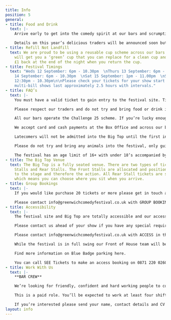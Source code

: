 ```yaml
---
title: Info
position: 5
general:
- title: Food and Drink
  text: |-
    Arrive early to get into the comedy spirit at our bars and scrumptious street-food stalls.

    Details on this year’s delicious traders will be announced soon but rest assured, there’ll be something to suit every possible palette!
- title: Refill Not Landfill
  text: We are proud to be using a reusable cup scheme across our bars - a £1 deposit
    will get you a ‘green’ cup that you can replace for a clean cup and then get your
    £1 back at the end of the night when you return the cup.
- title: Festival Timings
  text: "Weds 12 September: 6pm - 10.30pm  \nThurs 13 September: 6pm - 10.30pm  \nFri
    14 September: 6pm - 10.30pm  \nSat 15 September: 1pm - 11.00pm  \nSun 16 September:
    12:30pm - 10.30pm\n\nPlease check your tickets for your show start times, the
    multi-bill shows last approximately 2.5 hours with intervals."
- title: FAQ’s
  text: |-
    You must have a valid ticket to gain entry to the festival site. Tickets can be purchased online in advance or at the on site Box Office on the evening of the show, subject to availability.

    Please respect our traders and do not try and bring food or drink into the festival.

    All our bars operate the Challenge 25 scheme. If you’re lucky enough to look under 25, please bring ID!

    We accept card and cash payments at the Box Office and across our bars, most of our food vendors will also accept card payments as well as cash.

    Latecomers will not be admitted into the Big Top until the first interval so please arrive in plenty of time.

    Please do not try and bring any animals into the festival, only guide dogs are permitted.

    The festival has an age limit of 16+ with under 18’s accompanied by an adult. We apologise to all you younger comedy fans out there!
- title: The Big Top Venue
  text: The Big Top is a fully seated venue. There are two types of tickets; Front
    Stalls and Rear Stalls. The Front Stalls are allocated and positioned closest
    to the stage and therefore the action. All Rear Stall tickets are sold as unreserved
    which means you can choose where you sit when you arrive.
- title: Group Bookings
  text: |-
    If you would like purchase 20 tickets or more please get in touch and we’ll help you with the necessary arrangements. We can offer you and your guests a dedicated seating area within the festival site as well as in the Big Top plus pre-ordered food and drinks from our bars and food vendors.

    Please contact info@greenwichcomedyfestival.co.uk with GROUP BOOKING in the subject line and we’ll be in touch soon
- title: Accessibility
  text: |-
    The festival site and Big Top are totally accessible and our access tickets are sold with a free carer ticket through our online ticketing partner SEE Tickets.

    Please contact us ahead of your show if you have any special requirements and we’ll do our best to accommodate you.

    Please contact info@greenwichcomedyfestival.co.uk with ACCESS in the subject line and we’ll be in touch soon.

    While the festival is in full swing our Front of House team will be on hand to assist you in anyway they can.

    Find more information on Blue Badge parking here.

    You can call SEE Tickets to make an access booking on 0871 220 0260 or 0115 896 0030, these bookings can also be made online.
- title: Work With Us
  text: |-
    **BAR CREW**

    We’re looking for friendly, confident and hard working people to come and work on our bars during the festival. Previous bar experience is essential and you must be over 18. You’ll be part of the team and enjoy all the perks that go with that. In return you’ll be punctual, reliable and ready to hop to action at any given moment.

    This is a paid role. You’ll be expected to work at least four shifts during the festival with full availability from 12th to 16th September regarded very highly.

    If you’re interested please send your name, contact details and CV to sparkleandspirit@outlook.com with GCF BAR CREW in the subject line.
layout: info
---
```


